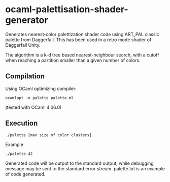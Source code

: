 # ocaml-palettisation-shader-generator

Generates nearest-color palettization shader code using ART_PAL classic palette from Daggerfall.
This has been used in a retro mode shader of Daggerfall Unity.

The algorithm is a k-d tree based nearest-neighbour search, with a cutoff when reaching a partition smaller than a given number of colors.

## Compilation

Using OCaml optimizing compiler: 

    ocamlopt -o palette palette.ml
    
(tested with OCaml 4.06.0)

## Execution

    ./palette [max size of color clusters]
    
Example

    ./palette 42

Generated code will be output to the standard output, while debugging message may be sent to the standard error stream.
palette.txt is an example of code generated.
